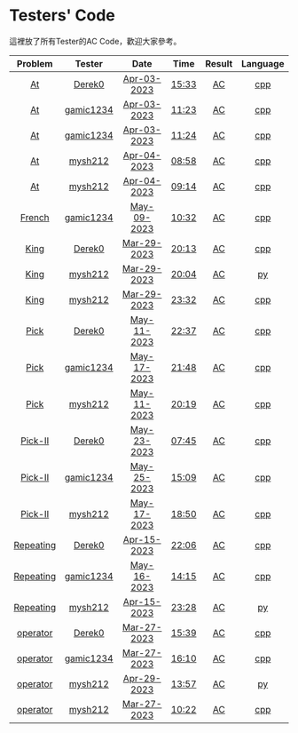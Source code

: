 # Testers' Code
這裡放了所有Tester的AC Code，歡迎大家參考。

| Problem | Tester | Date | Time | Result | Language |
|:-:|:-:|:-:|:-:|:-:|:-:|
| [At](https://github.com/mysh212/CHSH-nhspc112-PRE/blob/main/Tester/Derek0.At.200533423.Apr-03-2023.15_33.AC.cpp) | [Derek0](https://github.com/mysh212/CHSH-nhspc112-PRE/blob/main/Tester/Derek0.At.200533423.Apr-03-2023.15_33.AC.cpp) | [Apr-03-2023](https://github.com/mysh212/CHSH-nhspc112-PRE/blob/main/Tester/Derek0.At.200533423.Apr-03-2023.15_33.AC.cpp) | [15:33](https://github.com/mysh212/CHSH-nhspc112-PRE/blob/main/Tester/Derek0.At.200533423.Apr-03-2023.15_33.AC.cpp) | [AC](https://github.com/mysh212/CHSH-nhspc112-PRE/blob/main/Tester/Derek0.At.200533423.Apr-03-2023.15_33.AC.cpp) | [cpp](https://github.com/mysh212/CHSH-nhspc112-PRE/blob/main/Tester/Derek0.At.200533423.Apr-03-2023.15_33.AC.cpp) | 
| [At](https://github.com/mysh212/CHSH-nhspc112-PRE/blob/main/Tester/gamic1234.At.200499062.Apr-03-2023.11_23.AC.cpp) | [gamic1234](https://github.com/mysh212/CHSH-nhspc112-PRE/blob/main/Tester/gamic1234.At.200499062.Apr-03-2023.11_23.AC.cpp) | [Apr-03-2023](https://github.com/mysh212/CHSH-nhspc112-PRE/blob/main/Tester/gamic1234.At.200499062.Apr-03-2023.11_23.AC.cpp) | [11:23](https://github.com/mysh212/CHSH-nhspc112-PRE/blob/main/Tester/gamic1234.At.200499062.Apr-03-2023.11_23.AC.cpp) | [AC](https://github.com/mysh212/CHSH-nhspc112-PRE/blob/main/Tester/gamic1234.At.200499062.Apr-03-2023.11_23.AC.cpp) | [cpp](https://github.com/mysh212/CHSH-nhspc112-PRE/blob/main/Tester/gamic1234.At.200499062.Apr-03-2023.11_23.AC.cpp) | 
| [At](https://github.com/mysh212/CHSH-nhspc112-PRE/blob/main/Tester/gamic1234.At.200499107.Apr-03-2023.11_24.AC.cpp) | [gamic1234](https://github.com/mysh212/CHSH-nhspc112-PRE/blob/main/Tester/gamic1234.At.200499107.Apr-03-2023.11_24.AC.cpp) | [Apr-03-2023](https://github.com/mysh212/CHSH-nhspc112-PRE/blob/main/Tester/gamic1234.At.200499107.Apr-03-2023.11_24.AC.cpp) | [11:24](https://github.com/mysh212/CHSH-nhspc112-PRE/blob/main/Tester/gamic1234.At.200499107.Apr-03-2023.11_24.AC.cpp) | [AC](https://github.com/mysh212/CHSH-nhspc112-PRE/blob/main/Tester/gamic1234.At.200499107.Apr-03-2023.11_24.AC.cpp) | [cpp](https://github.com/mysh212/CHSH-nhspc112-PRE/blob/main/Tester/gamic1234.At.200499107.Apr-03-2023.11_24.AC.cpp) | 
| [At](https://github.com/mysh212/CHSH-nhspc112-PRE/blob/main/Tester/mysh212.At.200626902.Apr-04-2023.08_58.AC.cpp) | [mysh212](https://github.com/mysh212/CHSH-nhspc112-PRE/blob/main/Tester/mysh212.At.200626902.Apr-04-2023.08_58.AC.cpp) | [Apr-04-2023](https://github.com/mysh212/CHSH-nhspc112-PRE/blob/main/Tester/mysh212.At.200626902.Apr-04-2023.08_58.AC.cpp) | [08:58](https://github.com/mysh212/CHSH-nhspc112-PRE/blob/main/Tester/mysh212.At.200626902.Apr-04-2023.08_58.AC.cpp) | [AC](https://github.com/mysh212/CHSH-nhspc112-PRE/blob/main/Tester/mysh212.At.200626902.Apr-04-2023.08_58.AC.cpp) | [cpp](https://github.com/mysh212/CHSH-nhspc112-PRE/blob/main/Tester/mysh212.At.200626902.Apr-04-2023.08_58.AC.cpp) | 
| [At](https://github.com/mysh212/CHSH-nhspc112-PRE/blob/main/Tester/mysh212.At.200627449.Apr-04-2023.09_14.AC.cpp) | [mysh212](https://github.com/mysh212/CHSH-nhspc112-PRE/blob/main/Tester/mysh212.At.200627449.Apr-04-2023.09_14.AC.cpp) | [Apr-04-2023](https://github.com/mysh212/CHSH-nhspc112-PRE/blob/main/Tester/mysh212.At.200627449.Apr-04-2023.09_14.AC.cpp) | [09:14](https://github.com/mysh212/CHSH-nhspc112-PRE/blob/main/Tester/mysh212.At.200627449.Apr-04-2023.09_14.AC.cpp) | [AC](https://github.com/mysh212/CHSH-nhspc112-PRE/blob/main/Tester/mysh212.At.200627449.Apr-04-2023.09_14.AC.cpp) | [cpp](https://github.com/mysh212/CHSH-nhspc112-PRE/blob/main/Tester/mysh212.At.200627449.Apr-04-2023.09_14.AC.cpp) | 
| [French](https://github.com/mysh212/CHSH-nhspc112-PRE/blob/main/Tester/gamic1234.French.205177542.May-09-2023.10_32.AC.cpp) | [gamic1234](https://github.com/mysh212/CHSH-nhspc112-PRE/blob/main/Tester/gamic1234.French.205177542.May-09-2023.10_32.AC.cpp) | [May-09-2023](https://github.com/mysh212/CHSH-nhspc112-PRE/blob/main/Tester/gamic1234.French.205177542.May-09-2023.10_32.AC.cpp) | [10:32](https://github.com/mysh212/CHSH-nhspc112-PRE/blob/main/Tester/gamic1234.French.205177542.May-09-2023.10_32.AC.cpp) | [AC](https://github.com/mysh212/CHSH-nhspc112-PRE/blob/main/Tester/gamic1234.French.205177542.May-09-2023.10_32.AC.cpp) | [cpp](https://github.com/mysh212/CHSH-nhspc112-PRE/blob/main/Tester/gamic1234.French.205177542.May-09-2023.10_32.AC.cpp) | 
| [King](https://github.com/mysh212/CHSH-nhspc112-PRE/blob/main/Tester/Derek0.King.199697912.Mar-29-2023.20_13.AC.cpp) | [Derek0](https://github.com/mysh212/CHSH-nhspc112-PRE/blob/main/Tester/Derek0.King.199697912.Mar-29-2023.20_13.AC.cpp) | [Mar-29-2023](https://github.com/mysh212/CHSH-nhspc112-PRE/blob/main/Tester/Derek0.King.199697912.Mar-29-2023.20_13.AC.cpp) | [20:13](https://github.com/mysh212/CHSH-nhspc112-PRE/blob/main/Tester/Derek0.King.199697912.Mar-29-2023.20_13.AC.cpp) | [AC](https://github.com/mysh212/CHSH-nhspc112-PRE/blob/main/Tester/Derek0.King.199697912.Mar-29-2023.20_13.AC.cpp) | [cpp](https://github.com/mysh212/CHSH-nhspc112-PRE/blob/main/Tester/Derek0.King.199697912.Mar-29-2023.20_13.AC.cpp) | 
| [King](https://github.com/mysh212/CHSH-nhspc112-PRE/blob/main/Tester/mysh212.King.199696713.Mar-29-2023.20_04.AC.py) | [mysh212](https://github.com/mysh212/CHSH-nhspc112-PRE/blob/main/Tester/mysh212.King.199696713.Mar-29-2023.20_04.AC.py) | [Mar-29-2023](https://github.com/mysh212/CHSH-nhspc112-PRE/blob/main/Tester/mysh212.King.199696713.Mar-29-2023.20_04.AC.py) | [20:04](https://github.com/mysh212/CHSH-nhspc112-PRE/blob/main/Tester/mysh212.King.199696713.Mar-29-2023.20_04.AC.py) | [AC](https://github.com/mysh212/CHSH-nhspc112-PRE/blob/main/Tester/mysh212.King.199696713.Mar-29-2023.20_04.AC.py) | [py](https://github.com/mysh212/CHSH-nhspc112-PRE/blob/main/Tester/mysh212.King.199696713.Mar-29-2023.20_04.AC.py) | 
| [King](https://github.com/mysh212/CHSH-nhspc112-PRE/blob/main/Tester/mysh212.King.199724890.Mar-29-2023.23_32.AC.cpp) | [mysh212](https://github.com/mysh212/CHSH-nhspc112-PRE/blob/main/Tester/mysh212.King.199724890.Mar-29-2023.23_32.AC.cpp) | [Mar-29-2023](https://github.com/mysh212/CHSH-nhspc112-PRE/blob/main/Tester/mysh212.King.199724890.Mar-29-2023.23_32.AC.cpp) | [23:32](https://github.com/mysh212/CHSH-nhspc112-PRE/blob/main/Tester/mysh212.King.199724890.Mar-29-2023.23_32.AC.cpp) | [AC](https://github.com/mysh212/CHSH-nhspc112-PRE/blob/main/Tester/mysh212.King.199724890.Mar-29-2023.23_32.AC.cpp) | [cpp](https://github.com/mysh212/CHSH-nhspc112-PRE/blob/main/Tester/mysh212.King.199724890.Mar-29-2023.23_32.AC.cpp) | 
| [Pick](https://github.com/mysh212/CHSH-nhspc112-PRE/blob/main/Tester/Derek0.Pick.205443642.May-11-2023.22_37.AC.cpp) | [Derek0](https://github.com/mysh212/CHSH-nhspc112-PRE/blob/main/Tester/Derek0.Pick.205443642.May-11-2023.22_37.AC.cpp) | [May-11-2023](https://github.com/mysh212/CHSH-nhspc112-PRE/blob/main/Tester/Derek0.Pick.205443642.May-11-2023.22_37.AC.cpp) | [22:37](https://github.com/mysh212/CHSH-nhspc112-PRE/blob/main/Tester/Derek0.Pick.205443642.May-11-2023.22_37.AC.cpp) | [AC](https://github.com/mysh212/CHSH-nhspc112-PRE/blob/main/Tester/Derek0.Pick.205443642.May-11-2023.22_37.AC.cpp) | [cpp](https://github.com/mysh212/CHSH-nhspc112-PRE/blob/main/Tester/Derek0.Pick.205443642.May-11-2023.22_37.AC.cpp) | 
| [Pick](https://github.com/mysh212/CHSH-nhspc112-PRE/blob/main/Tester/gamic1234.Pick.206218655.May-17-2023.21_48.AC.cpp) | [gamic1234](https://github.com/mysh212/CHSH-nhspc112-PRE/blob/main/Tester/gamic1234.Pick.206218655.May-17-2023.21_48.AC.cpp) | [May-17-2023](https://github.com/mysh212/CHSH-nhspc112-PRE/blob/main/Tester/gamic1234.Pick.206218655.May-17-2023.21_48.AC.cpp) | [21:48](https://github.com/mysh212/CHSH-nhspc112-PRE/blob/main/Tester/gamic1234.Pick.206218655.May-17-2023.21_48.AC.cpp) | [AC](https://github.com/mysh212/CHSH-nhspc112-PRE/blob/main/Tester/gamic1234.Pick.206218655.May-17-2023.21_48.AC.cpp) | [cpp](https://github.com/mysh212/CHSH-nhspc112-PRE/blob/main/Tester/gamic1234.Pick.206218655.May-17-2023.21_48.AC.cpp) | 
| [Pick](https://github.com/mysh212/CHSH-nhspc112-PRE/blob/main/Tester/mysh212.Pick.205427435.May-11-2023.20_19.AC.cpp) | [mysh212](https://github.com/mysh212/CHSH-nhspc112-PRE/blob/main/Tester/mysh212.Pick.205427435.May-11-2023.20_19.AC.cpp) | [May-11-2023](https://github.com/mysh212/CHSH-nhspc112-PRE/blob/main/Tester/mysh212.Pick.205427435.May-11-2023.20_19.AC.cpp) | [20:19](https://github.com/mysh212/CHSH-nhspc112-PRE/blob/main/Tester/mysh212.Pick.205427435.May-11-2023.20_19.AC.cpp) | [AC](https://github.com/mysh212/CHSH-nhspc112-PRE/blob/main/Tester/mysh212.Pick.205427435.May-11-2023.20_19.AC.cpp) | [cpp](https://github.com/mysh212/CHSH-nhspc112-PRE/blob/main/Tester/mysh212.Pick.205427435.May-11-2023.20_19.AC.cpp) | 
| [Pick-II](https://github.com/mysh212/CHSH-nhspc112-PRE/blob/main/Tester/Derek0.Pick-II.206888742.May-23-2023.07_45.AC.cpp) | [Derek0](https://github.com/mysh212/CHSH-nhspc112-PRE/blob/main/Tester/Derek0.Pick-II.206888742.May-23-2023.07_45.AC.cpp) | [May-23-2023](https://github.com/mysh212/CHSH-nhspc112-PRE/blob/main/Tester/Derek0.Pick-II.206888742.May-23-2023.07_45.AC.cpp) | [07:45](https://github.com/mysh212/CHSH-nhspc112-PRE/blob/main/Tester/Derek0.Pick-II.206888742.May-23-2023.07_45.AC.cpp) | [AC](https://github.com/mysh212/CHSH-nhspc112-PRE/blob/main/Tester/Derek0.Pick-II.206888742.May-23-2023.07_45.AC.cpp) | [cpp](https://github.com/mysh212/CHSH-nhspc112-PRE/blob/main/Tester/Derek0.Pick-II.206888742.May-23-2023.07_45.AC.cpp) | 
| [Pick-II](https://github.com/mysh212/CHSH-nhspc112-PRE/blob/main/Tester/gamic1234.Pick-II.207111651.May-25-2023.15_09.AC.cpp) | [gamic1234](https://github.com/mysh212/CHSH-nhspc112-PRE/blob/main/Tester/gamic1234.Pick-II.207111651.May-25-2023.15_09.AC.cpp) | [May-25-2023](https://github.com/mysh212/CHSH-nhspc112-PRE/blob/main/Tester/gamic1234.Pick-II.207111651.May-25-2023.15_09.AC.cpp) | [15:09](https://github.com/mysh212/CHSH-nhspc112-PRE/blob/main/Tester/gamic1234.Pick-II.207111651.May-25-2023.15_09.AC.cpp) | [AC](https://github.com/mysh212/CHSH-nhspc112-PRE/blob/main/Tester/gamic1234.Pick-II.207111651.May-25-2023.15_09.AC.cpp) | [cpp](https://github.com/mysh212/CHSH-nhspc112-PRE/blob/main/Tester/gamic1234.Pick-II.207111651.May-25-2023.15_09.AC.cpp) | 
| [Pick-II](https://github.com/mysh212/CHSH-nhspc112-PRE/blob/main/Tester/mysh212.Pick-II.206198782.May-17-2023.18_50.AC.cpp) | [mysh212](https://github.com/mysh212/CHSH-nhspc112-PRE/blob/main/Tester/mysh212.Pick-II.206198782.May-17-2023.18_50.AC.cpp) | [May-17-2023](https://github.com/mysh212/CHSH-nhspc112-PRE/blob/main/Tester/mysh212.Pick-II.206198782.May-17-2023.18_50.AC.cpp) | [18:50](https://github.com/mysh212/CHSH-nhspc112-PRE/blob/main/Tester/mysh212.Pick-II.206198782.May-17-2023.18_50.AC.cpp) | [AC](https://github.com/mysh212/CHSH-nhspc112-PRE/blob/main/Tester/mysh212.Pick-II.206198782.May-17-2023.18_50.AC.cpp) | [cpp](https://github.com/mysh212/CHSH-nhspc112-PRE/blob/main/Tester/mysh212.Pick-II.206198782.May-17-2023.18_50.AC.cpp) | 
| [Repeating](https://github.com/mysh212/CHSH-nhspc112-PRE/blob/main/Tester/Derek0.Repeating.202252154.Apr-15-2023.22_06.AC.cpp) | [Derek0](https://github.com/mysh212/CHSH-nhspc112-PRE/blob/main/Tester/Derek0.Repeating.202252154.Apr-15-2023.22_06.AC.cpp) | [Apr-15-2023](https://github.com/mysh212/CHSH-nhspc112-PRE/blob/main/Tester/Derek0.Repeating.202252154.Apr-15-2023.22_06.AC.cpp) | [22:06](https://github.com/mysh212/CHSH-nhspc112-PRE/blob/main/Tester/Derek0.Repeating.202252154.Apr-15-2023.22_06.AC.cpp) | [AC](https://github.com/mysh212/CHSH-nhspc112-PRE/blob/main/Tester/Derek0.Repeating.202252154.Apr-15-2023.22_06.AC.cpp) | [cpp](https://github.com/mysh212/CHSH-nhspc112-PRE/blob/main/Tester/Derek0.Repeating.202252154.Apr-15-2023.22_06.AC.cpp) | 
| [Repeating](https://github.com/mysh212/CHSH-nhspc112-PRE/blob/main/Tester/gamic1234.Repeating.206052219.May-16-2023.14_15.AC.cpp) | [gamic1234](https://github.com/mysh212/CHSH-nhspc112-PRE/blob/main/Tester/gamic1234.Repeating.206052219.May-16-2023.14_15.AC.cpp) | [May-16-2023](https://github.com/mysh212/CHSH-nhspc112-PRE/blob/main/Tester/gamic1234.Repeating.206052219.May-16-2023.14_15.AC.cpp) | [14:15](https://github.com/mysh212/CHSH-nhspc112-PRE/blob/main/Tester/gamic1234.Repeating.206052219.May-16-2023.14_15.AC.cpp) | [AC](https://github.com/mysh212/CHSH-nhspc112-PRE/blob/main/Tester/gamic1234.Repeating.206052219.May-16-2023.14_15.AC.cpp) | [cpp](https://github.com/mysh212/CHSH-nhspc112-PRE/blob/main/Tester/gamic1234.Repeating.206052219.May-16-2023.14_15.AC.cpp) | 
| [Repeating](https://github.com/mysh212/CHSH-nhspc112-PRE/blob/main/Tester/mysh212.Repeating.202261511.Apr-15-2023.23_28.AC.py) | [mysh212](https://github.com/mysh212/CHSH-nhspc112-PRE/blob/main/Tester/mysh212.Repeating.202261511.Apr-15-2023.23_28.AC.py) | [Apr-15-2023](https://github.com/mysh212/CHSH-nhspc112-PRE/blob/main/Tester/mysh212.Repeating.202261511.Apr-15-2023.23_28.AC.py) | [23:28](https://github.com/mysh212/CHSH-nhspc112-PRE/blob/main/Tester/mysh212.Repeating.202261511.Apr-15-2023.23_28.AC.py) | [AC](https://github.com/mysh212/CHSH-nhspc112-PRE/blob/main/Tester/mysh212.Repeating.202261511.Apr-15-2023.23_28.AC.py) | [py](https://github.com/mysh212/CHSH-nhspc112-PRE/blob/main/Tester/mysh212.Repeating.202261511.Apr-15-2023.23_28.AC.py) | 
| [operator](https://github.com/mysh212/CHSH-nhspc112-PRE/blob/main/Tester/Derek0.operator.199374011.Mar-27-2023.15_39.AC.cpp) | [Derek0](https://github.com/mysh212/CHSH-nhspc112-PRE/blob/main/Tester/Derek0.operator.199374011.Mar-27-2023.15_39.AC.cpp) | [Mar-27-2023](https://github.com/mysh212/CHSH-nhspc112-PRE/blob/main/Tester/Derek0.operator.199374011.Mar-27-2023.15_39.AC.cpp) | [15:39](https://github.com/mysh212/CHSH-nhspc112-PRE/blob/main/Tester/Derek0.operator.199374011.Mar-27-2023.15_39.AC.cpp) | [AC](https://github.com/mysh212/CHSH-nhspc112-PRE/blob/main/Tester/Derek0.operator.199374011.Mar-27-2023.15_39.AC.cpp) | [cpp](https://github.com/mysh212/CHSH-nhspc112-PRE/blob/main/Tester/Derek0.operator.199374011.Mar-27-2023.15_39.AC.cpp) | 
| [operator](https://github.com/mysh212/CHSH-nhspc112-PRE/blob/main/Tester/gamic1234.operator.199376704.Mar-27-2023.16_10.AC.cpp) | [gamic1234](https://github.com/mysh212/CHSH-nhspc112-PRE/blob/main/Tester/gamic1234.operator.199376704.Mar-27-2023.16_10.AC.cpp) | [Mar-27-2023](https://github.com/mysh212/CHSH-nhspc112-PRE/blob/main/Tester/gamic1234.operator.199376704.Mar-27-2023.16_10.AC.cpp) | [16:10](https://github.com/mysh212/CHSH-nhspc112-PRE/blob/main/Tester/gamic1234.operator.199376704.Mar-27-2023.16_10.AC.cpp) | [AC](https://github.com/mysh212/CHSH-nhspc112-PRE/blob/main/Tester/gamic1234.operator.199376704.Mar-27-2023.16_10.AC.cpp) | [cpp](https://github.com/mysh212/CHSH-nhspc112-PRE/blob/main/Tester/gamic1234.operator.199376704.Mar-27-2023.16_10.AC.cpp) | 
| [operator](https://github.com/mysh212/CHSH-nhspc112-PRE/blob/main/Tester/mysh212.operator.203871731.Apr-29-2023.13_57.AC.py) | [mysh212](https://github.com/mysh212/CHSH-nhspc112-PRE/blob/main/Tester/mysh212.operator.203871731.Apr-29-2023.13_57.AC.py) | [Apr-29-2023](https://github.com/mysh212/CHSH-nhspc112-PRE/blob/main/Tester/mysh212.operator.203871731.Apr-29-2023.13_57.AC.py) | [13:57](https://github.com/mysh212/CHSH-nhspc112-PRE/blob/main/Tester/mysh212.operator.203871731.Apr-29-2023.13_57.AC.py) | [AC](https://github.com/mysh212/CHSH-nhspc112-PRE/blob/main/Tester/mysh212.operator.203871731.Apr-29-2023.13_57.AC.py) | [py](https://github.com/mysh212/CHSH-nhspc112-PRE/blob/main/Tester/mysh212.operator.203871731.Apr-29-2023.13_57.AC.py) | 
| [operator](https://github.com/mysh212/CHSH-nhspc112-PRE/blob/main/Tester/mysh212.operator.199352000.Mar-27-2023.10_22.AC.cpp) | [mysh212](https://github.com/mysh212/CHSH-nhspc112-PRE/blob/main/Tester/mysh212.operator.199352000.Mar-27-2023.10_22.AC.cpp) | [Mar-27-2023](https://github.com/mysh212/CHSH-nhspc112-PRE/blob/main/Tester/mysh212.operator.199352000.Mar-27-2023.10_22.AC.cpp) | [10:22](https://github.com/mysh212/CHSH-nhspc112-PRE/blob/main/Tester/mysh212.operator.199352000.Mar-27-2023.10_22.AC.cpp) | [AC](https://github.com/mysh212/CHSH-nhspc112-PRE/blob/main/Tester/mysh212.operator.199352000.Mar-27-2023.10_22.AC.cpp) | [cpp](https://github.com/mysh212/CHSH-nhspc112-PRE/blob/main/Tester/mysh212.operator.199352000.Mar-27-2023.10_22.AC.cpp) | 

